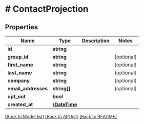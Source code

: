 # # ContactProjection

## Properties

Name | Type | Description | Notes
------------ | ------------- | ------------- | -------------
**id** | **string** |  |
**group_id** | **string** |  | [optional]
**first_name** | **string** |  | [optional]
**last_name** | **string** |  | [optional]
**company** | **string** |  | [optional]
**email_addresses** | **string[]** |  | [optional]
**opt_out** | **bool** |  |
**created_at** | [**\DateTime**](\DateTime) |  |

[[Back to Model list]](../../README#models) [[Back to API list]](../../README#endpoints) [[Back to README]](../../README)
